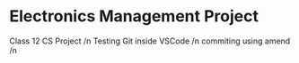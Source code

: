 # Electronics Management Project

Class 12 CS Project /n
Testing Git inside VSCode /n
commiting using amend /n
